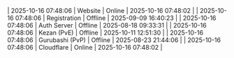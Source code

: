 | 2025-10-16 07:48:06 | Website | Online | 2025-10-16 07:48:02 |
| 2025-10-16 07:48:06 | Registration | Offline | 2025-09-09 16:40:23 |
| 2025-10-16 07:48:06 | Auth Server | Offline | 2025-08-18 09:33:31 |
| 2025-10-16 07:48:06 | Kezan (PvE) | Offline | 2025-10-11 12:51:30 |
| 2025-10-16 07:48:06 | Gurubashi (PvP) | Offline | 2025-08-23 21:44:06 |
| 2025-10-16 07:48:06 | Cloudflare | Online | 2025-10-16 07:48:02 |
